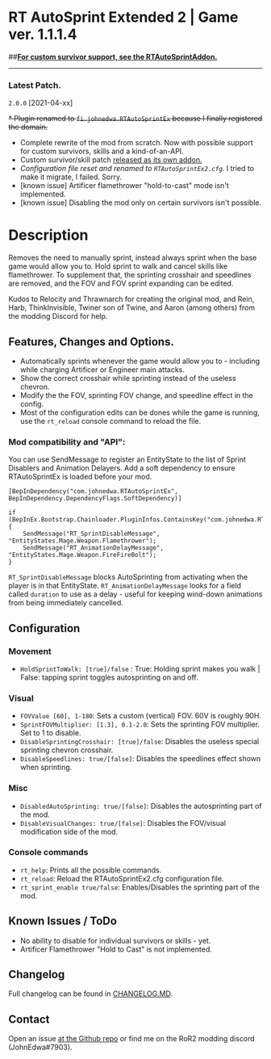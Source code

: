 # RT AutoSprint Extended 2 | Game ver. 1.1.1.4

##[**For custom survivor support, see the RTAutoSprintAddon.**](https://thunderstore.io/package/JohnEdwa/RTAutoSprintAddon/)

---

### Latest Patch.

`2.0.0`  [2021-04-xx]

~~* Plugin renamed to `fi.johnedwa.RTAutoSprintEx` because I finally registered the domain.~~
* Complete rewrite of the mod from scratch. Now with possible support for custom survivors, skills and a kind-of-an-API.
* Custom survivor/skill patch [released as its own addon.](https://thunderstore.io/package/JohnEdwa/RTAutoSprintAddon/)
* *Configuration file reset and renamed to `RTAutoSprintEx2.cfg`.* I tried to make it migrate, I failed. Sorry.
* [known issue] Artificer flamethrower "hold-to-cast" mode isn't implemented.
* [known issue] Disabling the mod only on certain survivors isn't possible.

# Description

Removes the need to manually sprint, instead always sprint when the base game would allow you to. Hold sprint to walk and cancel skills like flamethrower.
To supplement that, the sprinting crosshair and speedlines are removed, and the FOV and FOV sprint expanding can be edited.

Kudos to Relocity and Thrawnarch for creating the original mod, and Rein, Harb, ThinkInvisible, Twiner son of Twine, and Aaron (among others) from the modding Discord for help.

## Features, Changes and Options.

* Automatically sprints whenever the game would allow you to - including while charging Artificer or Engineer main attacks.
* Show the correct crosshair while sprinting instead of the useless chevron.
* Modify the the FOV, sprinting FOV change, and speedline effect in the config.
* Most of the configuration edits can be dones while the game is running, use the `rt_reload` console command to reload the file.

### Mod compatibility and "API":

You can use SendMessage to register an EntityState to the list of Sprint Disablers and Animation Delayers. 
Add a soft dependency to ensure RTAutoSprintEx is loaded before your mod.

```
[BepInDependency("com.johnedwa.RTAutoSprintEx", BepInDependency.DependencyFlags.SoftDependency)]

if (BepInEx.Bootstrap.Chainloader.PluginInfos.ContainsKey("com.johnedwa.RTAutoSprintEx")) {
    SendMessage("RT_SprintDisableMessage", "EntityStates.Mage.Weapon.Flamethrower"); 
    SendMessage("RT_AnimationDelayMessage", "EntityStates.Mage.Weapon.FireFireBolt"); 
}
```

`RT_SprintDisableMessage`  blocks AutoSprinting from activating when the player is in that EntityState.
`RT_AnimationDelayMessage` looks for a field called `duration` to use as a delay - useful for keeping wind-down animations from being immediately cancelled. 

## Configuration

### Movement

* `HoldSprintToWalk: [true]/false` : True: Holding sprint makes you walk | False: tapping sprint toggles autosprinting on and off.

### Visual

* `FOVValue [60], 1-180`: Sets a custom (vertical) FOV. 60V is roughly 90H.
* `SprintFOVMultiplier: [1.3], 0.1-2.0`: Sets the sprinting FOV multiplier. Set to 1 to disable.
* `DisableSprintingCrosshair: [true]/false`: Disables the useless special sprinting chevron crosshair.
* `DisableSpeedlines: true/[false]`: Disables the speedlines effect shown when sprinting.

### Misc

* `DisabledAutoSprinting: true/[false]`: Disables the autosprinting part of the mod.
* `DisableVisualChanges: true/[false]`: Disables the FOV/visual modification side of the mod.

### Console commands

* `rt_help`: Prints all the possible commands.
* `rt_reload`: Reload the RTAutoSprintEx2.cfg configuration file.
* `rt_sprint_enable true/false`: Enables/Disables the sprinting part of the mod.

## Known Issues / ToDo

* No ability to disable for individual survivors or skills - yet.
* Artificer Flamethrower "Hold to Cast" is not implemented.

## Changelog

Full changelog can be found in [CHANGELOG.MD](https://github.com/JohnEdwa/RTAutoSprintExtended/blob/master/CHANGELOG.md).

## Contact

Open an issue [at the Github repo](https://github.com/JohnEdwa/RTAutoSprintExtended) or find me on the RoR2 modding discord (JohnEdwa#7903).